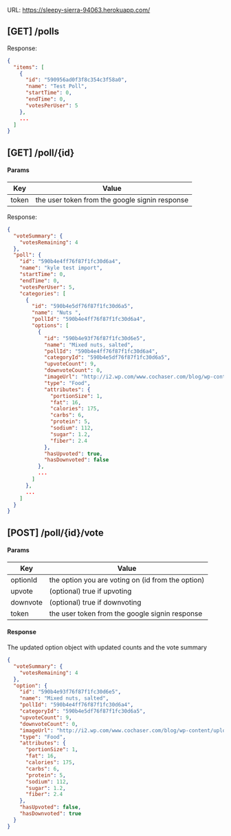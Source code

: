 URL: https://sleepy-sierra-94063.herokuapp.com/

## [GET] /polls

Response:
```json
{
  "items": [
    {
      "id": "590956ad0f3f8c354c3f58a0",
      "name": "Test Poll",
      "startTime": 0,
      "endTime": 0,
      "votesPerUser": 5
    },
    ...
  ]
}
```

## [GET] /poll/{id}

#### Params
| Key | Value |
|-----|-------|
| token | the user token from the google signin response |

Response:
```json
{
  "voteSummary": {
    "votesRemaining": 4
  },
  "poll": {
    "id": "590b4e4ff76f87f1fc30d6a4",
    "name": "kyle test import",
    "startTime": 0,
    "endTime": 0,
    "votesPerUser": 5,
    "categories": [
      {
        "id": "590b4e5df76f87f1fc30d6a5",
        "name": "Nuts ",
        "pollId": "590b4e4ff76f87f1fc30d6a4",
        "options": [
          {
            "id": "590b4e93f76f87f1fc30d6e5",
            "name": "Mixed nuts, salted",
            "pollId": "590b4e4ff76f87f1fc30d6a4",
            "categoryId": "590b4e5df76f87f1fc30d6a5",
            "upvoteCount": 9,
            "downvoteCount": 0,
            "imageUrl": "http://i2.wp.com/www.cochaser.com/blog/wp-content/uploads/2016/08/Costco-957330-Kirkland-Signature-Snacking-Nuts-Variety.jpg?resize=350%2C200",
            "type": "Food",
            "attributes": {
              "portionSize": 1,
              "fat": 16,
              "calories": 175,
              "carbs": 6,
              "protein": 5,
              "sodium": 112,
              "sugar": 1.2,
              "fiber": 2.4
            },
            "hasUpvoted": true,
            "hasDownvoted": false
          },
          ...
        ]
      },
      ...
    ]
  }
}
```

## [POST] /poll/{id}/vote

#### Params
| Key | Value |
|-----|-------|
| optionId | the option you are voting on (id from the option) |
| upvote | (optional) true if upvoting |
| downvote | (optional) true if downvoting |
| token | the user token from the google signin response |

#### Response
The updated option object with updated counts and the vote summary

```json
{
  "voteSummary": {
    "votesRemaining": 4
  },
  "option": {
    "id": "590b4e93f76f87f1fc30d6e5",
    "name": "Mixed nuts, salted",
    "pollId": "590b4e4ff76f87f1fc30d6a4",
    "categoryId": "590b4e5df76f87f1fc30d6a5",
    "upvoteCount": 9,
    "downvoteCount": 0,
    "imageUrl": "http://i2.wp.com/www.cochaser.com/blog/wp-content/uploads/2016/08/Costco-957330-Kirkland-Signature-Snacking-Nuts-Variety.jpg?resize=350%2C200",
    "type": "Food",
    "attributes": {
      "portionSize": 1,
      "fat": 16,
      "calories": 175,
      "carbs": 6,
      "protein": 5,
      "sodium": 112,
      "sugar": 1.2,
      "fiber": 2.4
    },
    "hasUpvoted": false,
    "hasDownvoted": true
  }
}
```
